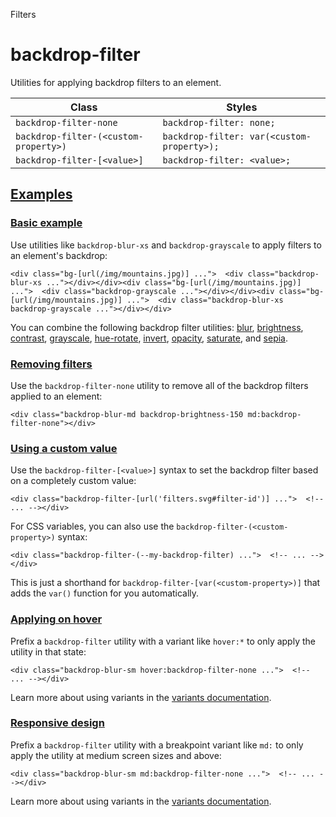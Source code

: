Filters

# backdrop-filter

Utilities for applying backdrop filters to an element.

| Class                                 | Styles                                     |
| ------------------------------------- | ------------------------------------------ |
| `backdrop-filter-none`                | `backdrop-filter: none;`                   |
| `backdrop-filter-(<custom-property>)` | `backdrop-filter: var(<custom-property>);` |
| `backdrop-filter-[<value>]`           | `backdrop-filter: <value>;`                |

## [Examples](#examples)

### [Basic example](#basic-example)

Use utilities like `backdrop-blur-xs` and `backdrop-grayscale` to apply filters to an element's backdrop:

```
<div class="bg-[url(/img/mountains.jpg)] ...">  <div class="backdrop-blur-xs ..."></div></div><div class="bg-[url(/img/mountains.jpg)] ...">  <div class="backdrop-grayscale ..."></div></div><div class="bg-[url(/img/mountains.jpg)] ...">  <div class="backdrop-blur-xs backdrop-grayscale ..."></div></div>
```

You can combine the following backdrop filter utilities: [blur](/docs/backdrop-filter-blur), [brightness](/docs/backdrop-filter-brightness), [contrast](/docs/backdrop-filter-contrast), [grayscale](/docs/backdrop-filter-grayscale), [hue-rotate](/docs/backdrop-filter-hue-rotate), [invert](/docs/backdrop-filter-invert), [opacity](/docs/backdrop-filter-opacity), [saturate](/docs/backdrop-filter-saturate), and [sepia](/docs/backdrop-filter-sepia).

### [Removing filters](#removing-filters)

Use the `backdrop-filter-none` utility to remove all of the backdrop filters applied to an element:

```
<div class="backdrop-blur-md backdrop-brightness-150 md:backdrop-filter-none"></div>
```

### [Using a custom value](#using-a-custom-value)

Use the `backdrop-filter-[<value>]` syntax to set the backdrop filter based on a completely custom value:

```
<div class="backdrop-filter-[url('filters.svg#filter-id')] ...">  <!-- ... --></div>
```

For CSS variables, you can also use the `backdrop-filter-(<custom-property>)` syntax:

```
<div class="backdrop-filter-(--my-backdrop-filter) ...">  <!-- ... --></div>
```

This is just a shorthand for `backdrop-filter-[var(<custom-property>)]` that adds the `var()` function for you automatically.

### [Applying on hover](#applying-on-hover)

Prefix a `backdrop-filter` utility with a variant like `hover:*` to only apply the utility in that state:

```
<div class="backdrop-blur-sm hover:backdrop-filter-none ...">  <!-- ... --></div>
```

Learn more about using variants in the [variants documentation](/docs/hover-focus-and-other-states).

### [Responsive design](#responsive-design)

Prefix a `backdrop-filter` utility with a breakpoint variant like `md:` to only apply the utility at medium screen sizes and above:

```
<div class="backdrop-blur-sm md:backdrop-filter-none ...">  <!-- ... --></div>
```

Learn more about using variants in the [variants documentation](/docs/hover-focus-and-other-states).
